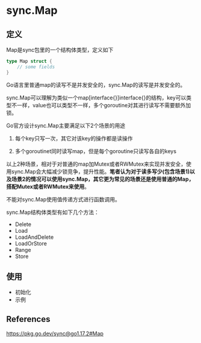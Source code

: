 # sync.Map

## 定义

Map是sync包里的一个结构体类型，定义如下

```go
type Map struct {
    // some fields
}
```

Go语言里普通map的读写不是并发安全的，sync.Map的读写是并发安全的。

sync.Map可以理解为类似一个map[interface{}]interface{}的结构，key可以类型不一样，value也可以类型不一样，多个goroutine对其进行读写不需要额外加锁。

Go官方设计sync.Map主要满足以下2个场景的用途

1. 每个key只写一次，其它对该key的操作都是读操作

2. 多个goroutinet同时读写map，但是每个goroutine只读写各自的keys

以上2种场景，相对于对普通的map加Mutex或者RWMutex来实现并发安全，使用sync.Map会大幅减少锁竞争，提升性能。**笔者认为对于读多写少(包含场景1)以及场景2的情况可以使用sync.Map，其它更为常见的场景还是使用普通的Map，搭配Mutex或者RWMutex来使用**。

不能对sync.Map使用值传递方式进行函数调用。

sync.Map结构体类型有如下几个方法：

* Delete
* Load
* LoadAndDelete
* LoadOrStore
* Range
* Store

## 使用

* 初始化
* 示例

## References

https://pkg.go.dev/sync@go1.17.2#Map

